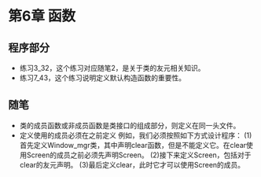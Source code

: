 # 第6章 函数

## 程序部分

- 练习3_32，这个练习对应随笔2，是关于类的友元相关知识。
- 练习7_43，这个练习说明定义默认构造函数的重要性。

## 随笔

- 类的成员函数或非成员函数是类接口的组成部分，则定义在同一头文件。
- 定义使用的成员必须在之前定义
  例如，我们必须按照如下方式设计程序：
  (1)首先定义Window_mgr类，其中声明clear函数，但是不能定义它。在clear使用Screen的成员之前必须先声明Screen。
  (2)接下来定义Screen，包括对于clear的友元声明。
  (3)最后定义clear，此时它才可以使用Screen的成员。